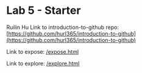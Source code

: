 # Lab 5 - Starter
Ruilin Hu
Link to introduction-to-github repo: [https://github.com/hurl365/introduction-to-github](https://github.com/hurl365/introduction-to-github)

Link to expose: [/expose.html](/expose.html)

Link to explore: [/explore.html](/explore.html)
